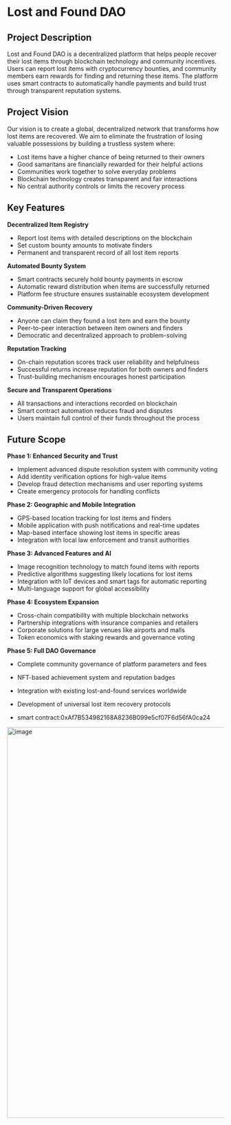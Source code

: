 # Lost and Found DAO

## Project Description

Lost and Found DAO is a decentralized platform that helps people recover their lost items through blockchain technology and community incentives. Users can report lost items with cryptocurrency bounties, and community members earn rewards for finding and returning these items. The platform uses smart contracts to automatically handle payments and build trust through transparent reputation systems.

## Project Vision

Our vision is to create a global, decentralized network that transforms how lost items are recovered. We aim to eliminate the frustration of losing valuable possessions by building a trustless system where:

- Lost items have a higher chance of being returned to their owners
- Good samaritans are financially rewarded for their helpful actions
- Communities work together to solve everyday problems
- Blockchain technology creates transparent and fair interactions
- No central authority controls or limits the recovery process

## Key Features

**Decentralized Item Registry**
- Report lost items with detailed descriptions on the blockchain
- Set custom bounty amounts to motivate finders
- Permanent and transparent record of all lost item reports

**Automated Bounty System**
- Smart contracts securely hold bounty payments in escrow
- Automatic reward distribution when items are successfully returned
- Platform fee structure ensures sustainable ecosystem development

**Community-Driven Recovery**
- Anyone can claim they found a lost item and earn the bounty
- Peer-to-peer interaction between item owners and finders
- Democratic and decentralized approach to problem-solving

**Reputation Tracking**
- On-chain reputation scores track user reliability and helpfulness
- Successful returns increase reputation for both owners and finders
- Trust-building mechanism encourages honest participation

**Secure and Transparent Operations**
- All transactions and interactions recorded on blockchain
- Smart contract automation reduces fraud and disputes
- Users maintain full control of their funds throughout the process

## Future Scope

**Phase 1: Enhanced Security and Trust**
- Implement advanced dispute resolution system with community voting
- Add identity verification options for high-value items
- Develop fraud detection mechanisms and user reporting systems
- Create emergency protocols for handling conflicts

**Phase 2: Geographic and Mobile Integration**
- GPS-based location tracking for lost items and finders
- Mobile application with push notifications and real-time updates
- Map-based interface showing lost items in specific areas
- Integration with local law enforcement and transit authorities

**Phase 3: Advanced Features and AI**
- Image recognition technology to match found items with reports
- Predictive algorithms suggesting likely locations for lost items
- Integration with IoT devices and smart tags for automatic reporting
- Multi-language support for global accessibility

**Phase 4: Ecosystem Expansion**
- Cross-chain compatibility with multiple blockchain networks
- Partnership integrations with insurance companies and retailers
- Corporate solutions for large venues like airports and malls
- Token economics with staking rewards and governance voting

**Phase 5: Full DAO Governance**
- Complete community governance of platform parameters and fees
- NFT-based achievement system and reputation badges
- Integration with existing lost-and-found services worldwide
- Development of universal lost item recovery protocols

- smart contract:0xAf7B534982168A8236B099e5cf07F6d56fA0ca24



<img width="1916" height="907" alt="image" src="https://github.com/user-attachments/assets/c2e46a76-0cd9-4aa4-a94b-9ef3db6f2128" />
